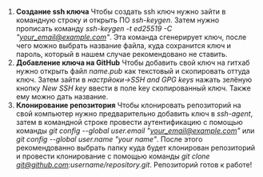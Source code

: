 1. **Создание ssh ключа**
    Чтобы создать ssh ключ нужно зайти в командную строку и открыть ПО *ssh-keygen*. Затем нужно прописать команду *ssh-keygen -t ed25519 -C "your_email@example.com"*. Эта команда сгенерирует ключ, после чего можно выбрать название файла, куда сохранится ключ и пароль, который в нашем случае рекомендовано не ставить. 
2. **Добавление ключа на GitHub**
    Чтобы добавить свой ключ на гитхаб нужно открыть файл *name.pub* как текстовый и скопировать оттуда ключ. Затем зайти в *настрйоки->SSH and GPG keys* нажать зелёную кнопку *New SSH key* ввести в поле key скопированный ключ. Также ему можно дать название.
3. **Клонирование репозитория**
    Чтобы клонировать репозиторий на свой компьютер нужно предварительно добавить ключ в *ssh-agent*, затем в командной строке провести аутентификацию с помощью команды *git config --global user.email "your_email@example.com"* или *git config --global user.name "your name"*. После этого рекомендованно выбрать папку куда будет клонирован репозиторий и провести клонирование с помощью команды *git clone git@github.com:username/repository.git*. Репозиторий готов к работе!